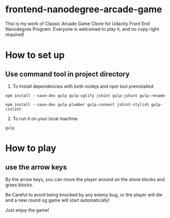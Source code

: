 frontend-nanodegree-arcade-game
===============================
Thsi is my work of Classic Arcade Game Clone for Udacity Front End Nanodegree Program.
Everyone is welcomed to play it, and no copy right required!


# How to set up

## Use command tool in project directory

1. To Install dependencies with both nodejs and npm tool preinstalled
```
npm install --save-dev gulp gulp-uglify jshint gulp-jshint gulp-rename 

npm install --save-dev gulp-plumber gulp-connect jshint-stylish gulp-csslint
```
2. To run it on your local machine
```
gulp
```

# How to play

## use the arrow keys

By the arrow keys, you can move the player around on the stone blocks and grass blocks.

Be Careful to avoid being knocked by any enemy bug, or the player will die and a new round og game will start automatically!
 
Just enjoy the game!